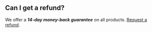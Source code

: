 ## <a name="refund"></a> Can I get a refund?

We offer a **_14-day money-back guarantee_** on all products. [Request a refund](https://www.etoilewebdesign.com/contact/).
